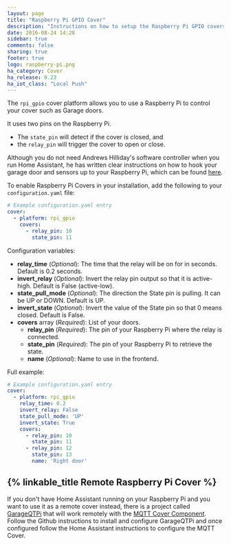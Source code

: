```yaml
---
layout: page
title: "Raspberry Pi GPIO Cover"
description: "Instructions on how to setup the Raspberry Pi GPIO covers within Home Assistant."
date: 2016-08-24 14:28
sidebar: true
comments: false
sharing: true
footer: true
logo: raspberry-pi.png
ha_category: Cover
ha_release: 0.23
ha_iot_class: "Local Push"
---
```


The `rpi_gpio` cover platform allows you to use a Raspberry Pi to control your cover such as Garage doors.

It uses two pins on the Raspberry Pi.

- The `state_pin` will detect if the cover is closed, and
- the `relay_pin` will trigger the cover to open or close.

Although you do not need Andrews Hilliday's software controller when you run Home Assistant, he has written clear instructions on how to hook your garage door and sensors up to your Raspberry Pi, which can be found [here](https://github.com/andrewshilliday/garage-door-controller#hardware-setup).

To enable Raspberry Pi Covers in your installation, add the following to your `configuration.yaml` file:

```yaml
# Example configuration.yaml entry
cover:
  - platform: rpi_gpio
    covers:
      - relay_pin: 10
        state_pin: 11
```

Configuration variables:

- **relay_time** (*Optional*): The time that the relay will be on for in seconds. Default is 0.2 seconds.
- **invert_relay** (*Optional*): Invert the relay pin output so that it is active-high.  Default is False (active-low).
- **state_pull_mode** (*Optional*): The direction the State pin is pulling. It can be UP or DOWN. Default is UP.
- **invert_state** (*Optional*): Invert the value of the State pin so that 0 means closed. Default is False.
- **covers** array (*Required*): List of your doors.
  - **relay_pin** (*Required*): The pin of your Raspberry Pi where the relay is connected.
  - **state_pin** (*Required*): The pin of your Raspberry Pi to retrieve the state.
  - **name** (*Optional*): Name to use in the frontend.

Full example:

```yaml
# Example configuration.yaml entry
cover:
  - platform: rpi_gpio
    relay_time: 0.2
    invert_relay: False
    state_pull_mode: 'UP'
    invert_state: True
    covers:
      - relay_pin: 10
        state_pin: 11
      - relay_pin: 12
        state_pin: 13
        name: 'Right door'
```

## {% linkable_title Remote Raspberry Pi Cover %}

If you don't have Home Assistant running on your Raspberry Pi and you want to use it as a remote cover instead, there is a project called [GarageQTPi](https://github.com/Jerrkawz/GarageQTPi) that will work remotely with the [MQTT Cover Component](/components/cover.mqtt/). Follow the Github instructions to install and configure GarageQTPi and once configured follow the Home Assistant instructions to configure the MQTT Cover.


